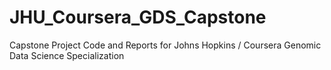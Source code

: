 # JHU_Coursera_GDS_Capstone
Capstone Project Code and Reports for Johns Hopkins / Coursera Genomic Data Science Specialization
